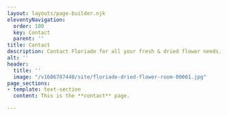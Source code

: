 ```yaml
---
layout: layouts/page-builder.njk
eleventyNavigation:
  order: 100
  key: Contact
  parent: ''
title: Contact
description: Contact Floriade for all your fresh & dried flower needs.
alt: ''
header:
  title: ''
  image: "/v1606787440/site/floriade-dried-flower-room-00001.jpg"
page_sections:
- template: text-section
  content: This is the **contact** page.

---
```

